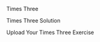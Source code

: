 <download href="https://s3-us-west-1.amazonaws.com/aao-bpo/timesThree.js">Times Three</download>

<download submitted href="https://s3-us-west-1.amazonaws.com/aao-bpo/timesThree.js">Times Three Solution</download>

<a href="link_to_vimeo"></a>

<upload href="times-three">Upload Your Times Three Exercise</upload>
